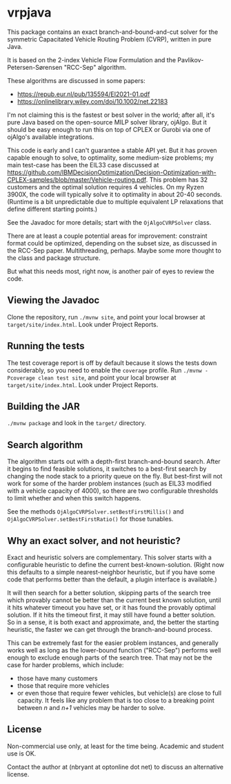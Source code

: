 # vrpjava

This package contains an exact branch-and-bound-and-cut solver for the symmetric
Capacitated Vehicle Routing Problem (CVRP), written in pure Java.

It is based on the 2-index Vehicle Flow Formulation and the Pavlikov-Petersen-Sørensen "RCC-Sep" algorithm.

These algorithms are discussed in some papers:

* https://repub.eur.nl/pub/135594/EI2021-01.pdf
* https://onlinelibrary.wiley.com/doi/10.1002/net.22183

I'm not claiming this is the fastest or best solver in the world; after all, it's pure Java based on
the open-source MILP solver library, ojAlgo. But it should be easy enough to run this on top of CPLEX
or Gurobi via one of ojAlgo's available integrations.

This code is early and I can't guarantee a stable API yet. But it has proven capable enough to solve,
to optimality, some medium-size problems; my main test-case has been the EIL33 case discussed at
https://github.com/IBMDecisionOptimization/Decision-Optimization-with-CPLEX-samples/blob/master/Vehicle-routing.pdf.
This problem has 32 customers and the optimal solution requires 4 vehicles. On my Ryzen 3900X, the code
will typically solve it to optimality in about 20-40 seconds.
(Runtime is a bit unpredictable due to multiple equivalent LP relaxations that define different starting points.)

See the Javadoc for more details; start with the `OjAlgoCVRPSolver` class.

There are at least a couple potential areas for improvement: constraint format could
be optimized, depending on the subset size, as discussed in the RCC-Sep paper.
Multithreading, perhaps. Maybe some more thought to the class and package structure.

But what this needs most, right now, is another pair of eyes to review the code.

## Viewing the Javadoc

Clone the repository, run `./mvnw site`, and point your local browser at `target/site/index.html`.
Look under Project Reports.

## Running the tests

The test coverage report is off by default because it slows the tests down considerably, so you need to enable the
`coverage` profile. Run `./mvnw -Pcoverage clean test site`, and point your local browser at `target/site/index.html`.
Look under Project Reports.

## Building the JAR

`./mvnw package` and look in the `target/` directory.

## Search algorithm

The algorithm starts out with a depth-first branch-and-bound search. After it begins to find
feasible solutions, it switches to a best-first search by changing the node stack to a priority queue
on the fly. But best-first will not work for some of the harder problem instances
(such as EIL33 modified with a vehicle capacity of 4000), so there are two configurable thresholds
to limit whether and when this switch happens.

See the methods `OjAlgoCVRPSolver.setBestFirstMillis()` and `OjAlgoCVRPSolver.setBestFirstRatio()`
for those tunables.

## Why an exact solver, and not heuristic?

Exact and heuristic solvers are complementary. This solver starts with a configurable heuristic to define the current
best-known-solution. (Right now this defaults to a simple nearest-neighbor heuristic, but if you have some code that
performs better than the default, a plugin interface is available.)

It will then search for a better solution, skipping parts of the search tree which provably cannot be better than
the current best known solution, until it hits whatever timeout you have set, or it has found the provably optimal
solution. If it hits the timeout first, it may still have found a better solution. So in a sense, it is both exact and
approximate, and, the better the starting heuristic, the faster we can get through the branch-and-bound process.

This can be extremely fast for the easier problem instances, and generally works well as long as the lower-bound
function ("RCC-Sep") performs well enough to exclude enough parts of the search tree. That may not be the case for
harder problems, which include:

* those have many customers
* those that require more vehicles
* or even those that require fewer vehicles, but vehicle(s) are close to full capacity. It feels like any problem that
  is too close to a breaking point between _n_ and _n+1_ vehicles may be harder to solve.

## License

Non-commercial use only, at least for the time being. Academic and student use is OK.

Contact the author at (nbryant at optonline dot net) to discuss an alternative license.